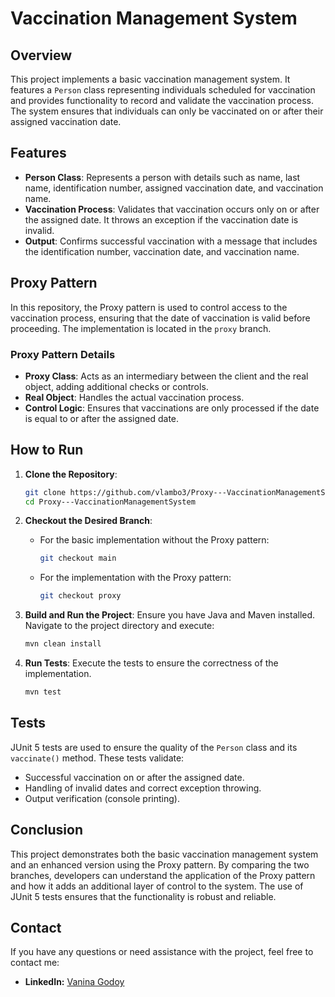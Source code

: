 # Vaccination Management System

## Overview

This project implements a basic vaccination management system. It features a `Person` class representing individuals scheduled for vaccination and provides functionality to record and validate the vaccination process. The system ensures that individuals can only be vaccinated on or after their assigned vaccination date.

## Features

- **Person Class**: Represents a person with details such as name, last name, identification number, assigned vaccination date, and vaccination name.
- **Vaccination Process**: Validates that vaccination occurs only on or after the assigned date. It throws an exception if the vaccination date is invalid.
- **Output**: Confirms successful vaccination with a message that includes the identification number, vaccination date, and vaccination name.

## Proxy Pattern

In this repository, the Proxy pattern is used to control access to the vaccination process, ensuring that the date of vaccination is valid before proceeding. The implementation is located in the `proxy` branch. 

### Proxy Pattern Details

- **Proxy Class**: Acts as an intermediary between the client and the real object, adding additional checks or controls.
- **Real Object**: Handles the actual vaccination process.
- **Control Logic**: Ensures that vaccinations are only processed if the date is equal to or after the assigned date.

## How to Run

1. **Clone the Repository**:
   ```sh
   git clone https://github.com/vlambo3/Proxy---VaccinationManagementSystem
   cd Proxy---VaccinationManagementSystem
   ```

2. **Checkout the Desired Branch**:
    - For the basic implementation without the Proxy pattern:
        ```sh
        git checkout main
        ```
    - For the implementation with the Proxy pattern:
        ```sh
        git checkout proxy
        ```

3. **Build and Run the Project**:
   Ensure you have Java and Maven installed. Navigate to the project directory and execute:
    ```sh
    mvn clean install
    ```

4. **Run Tests**:
   Execute the tests to ensure the correctness of the implementation.
    ```sh
    mvn test
    ```

## Tests

JUnit 5 tests are used to ensure the quality of the `Person` class and its `vaccinate()` method. These tests validate:

- Successful vaccination on or after the assigned date.
- Handling of invalid dates and correct exception throwing.
- Output verification (console printing).

## Conclusion

This project demonstrates both the basic vaccination management system and an enhanced version using the Proxy pattern. By comparing the two branches, developers can understand the application of the Proxy pattern and how it adds an additional layer of control to the system. The use of JUnit 5 tests ensures that the functionality is robust and reliable.

## Contact

If you have any questions or need assistance with the project, feel free to contact me:

- **LinkedIn:** [Vanina Godoy](https://www.linkedin.com/in/vanina-a-godoy/?locale=en_US)

